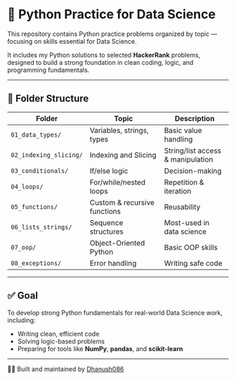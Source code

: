 # 🧠 Python Practice for Data Science

This repository contains Python practice problems organized by topic — focusing on skills essential for Data Science.

It includes my Python solutions to selected **HackerRank** problems, designed to build a strong foundation in clean coding, logic, and programming fundamentals.

---

## 📂 Folder Structure

| Folder                 | Topic                        | Description                          |
|------------------------|------------------------------|--------------------------------------|
| `01_data_types/`       | Variables, strings, types     | Basic value handling                 |
| `02_indexing_slicing/` | Indexing and Slicing          | String/list access & manipulation    |
| `03_conditionals/`     | If/else logic                 | Decision-making                      |
| `04_loops/`            | For/while/nested loops        | Repetition & iteration               |
| `05_functions/`        | Custom & recursive functions  | Reusability                          |
| `06_lists_strings/`    | Sequence structures           | Most-used in data science            |
| `07_oop/`              | Object-Oriented Python        | Basic OOP skills                     |
| `08_exceptions/`       | Error handling                | Writing safe code                    |

---

## ✅ Goal

To develop strong Python fundamentals for real-world Data Science work, including:

- Writing clean, efficient code  
- Solving logic-based problems  
- Preparing for tools like **NumPy**, **pandas**, and **scikit-learn**

---

👨‍💻 Built and maintained by [Dhanush086](https://github.com/Dhanush086)

